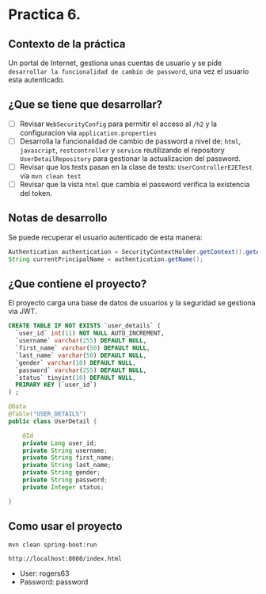 # Practica 6.
## Contexto de la práctica

Un portal de Internet, gestiona unas cuentas de usuario y se pide
`desarrollar la funcionalidad de cambio de password`, una vez el 
usuario esta autenticado.

## ¿Que se tiene que desarrollar?

- [ ] Revisar `WebSecurityConfig` para permitir el acceso al `/h2` y la configuracion via `application.properties`
- [ ] Desarrolla la funcionalidad de cambio de password a nivel de: `html`, `javascript`, `restcontroller` y `service` 
  reutilizando el repository `UserDetailRepository` para gestionar la actualizacion del password.
- [ ] Revisar que los tests pasan en la clase de tests: `UserControllerE2ETest` via `mvn clean test`
- [ ] Revisar que la vista `html` que cambia el password verifica la existencia del token. 

## Notas de desarrollo

Se puede recuperar el usuario autenticado de esta manera:

``` java
Authentication authentication = SecurityContextHolder.getContext().getAuthentication();
String currentPrincipalName = authentication.getName();
```
 
## ¿Que contiene el proyecto?

El proyecto carga una base de datos de usuarios y la seguridad
se gestiona via JWT.

```sql
CREATE TABLE IF NOT EXISTS `user_details` (
  `user_id` int(11) NOT NULL AUTO_INCREMENT,
  `username` varchar(255) DEFAULT NULL,
  `first_name` varchar(50) DEFAULT NULL,
  `last_name` varchar(50) DEFAULT NULL,
  `gender` varchar(10) DEFAULT NULL,
  `password` varchar(255) DEFAULT NULL,
  `status` tinyint(10) DEFAULT NULL,
  PRIMARY KEY (`user_id`)
) ;
```

```java 
@Data
@Table("USER_DETAILS")
public class UserDetail {

    @Id
    private Long user_id;
    private String username;
    private String first_name;
    private String last_name;
    private String gender;
    private String password;
    private Integer status;

}
```

## Como usar el proyecto

```
mvn clean spring-boot:run
```

```
http://localhost:8080/index.html
```
- User: rogers63
- Password: password
